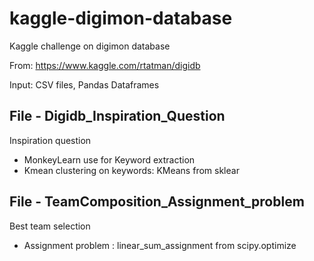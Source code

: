 
# kaggle-digimon-database

Kaggle challenge on digimon database


From: https://www.kaggle.com/rtatman/digidb

Input: CSV files, Pandas Dataframes

## File - Digidb_Inspiration_Question

Inspiration question
* MonkeyLearn use for Keyword extraction
* Kmean clustering on keywords: KMeans from sklear

## File - TeamComposition_Assignment_problem

Best team selection
* Assignment problem : linear_sum_assignment from scipy.optimize 


